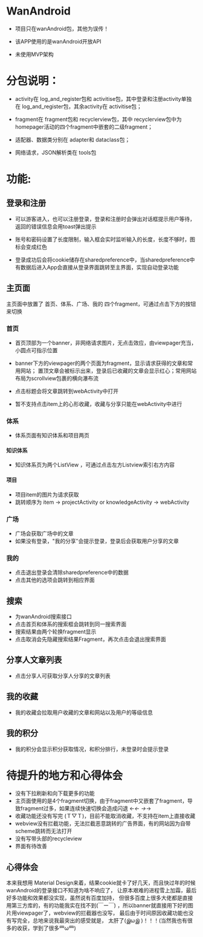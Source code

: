 # WanAndroid
* 项目只在wanAndroid包，其他为误传！

* 该APP使用的是wanAndroid开放API  

* 未使用MVP架构

# 分包说明：
* activity在 log_and_register包和 activitise包，其中登录和注册activity单独在 log_and_register包，其余activity在 activitise包； 

* fragment在 fragment包和 recyclerview包，其中 recyclerview包中为homepager活动的四个fragment中嵌套的二级fragment；  

* 适配器、数据类分别在 adapter和 dataclass包； 

* 网络请求，JSON解析类在 tools包

# 功能:

## 登录和注册

* 可以游客进入，也可以注册登录，登录和注册时会弹出对话框提示用户等待，返回的错误信息会用toast弹出提示

* 账号和密码设置了长度限制，输入框会实时监听输入的长度，长度不够时，图标会变成红色

* 登录成功后会将cookie储存在sharedpreference中，当sharedpreference中有数据后进入App会直接从登录界面跳转至主界面，实现自动登录功能

## 主页面
主页面中放置了 首页、体系、广场、我的 四个fragment，可通过点击下方的按钮来切换
### 首页
* 首页顶部为一个banner，非网络请求图片，无点击效应，由viewpager充当，小圆点可指示位置

* banner下方的viewpager的两个页面为fragment，显示请求获得的文章和常用网站；
置顶文章会被标示出来，登录后已收藏的文章会显示红心；常用网站布局为scrollview包裹的横向瀑布流 

* 点击标题会将文章跳转到webActivity中打开

* 暂不支持点击item上的心形收藏，收藏与分享只能在webActivity中进行
### 体系
* 体系页面有知识体系和项目两页
#### 知识体系 
* 知识体系页为两个ListView ，可通过点击左方Listview索引右方内容
#### 项目 
* 项目item的图片为请求获取  
* 跳转顺序为 item → projectActivity or knowledgeActivity → webActivity
### 广场
* 广场会获取广场中的文章
* 如果没有登录，"我的分享″会提示登录，登录后会获取用户分享的文章
### 我的
* 点击退出登录会清除sharedpreference中的数据
* 点击其他的选项会跳转到相应界面
## 搜索 
* 为wanAndroid搜索接口
* 点击首页和体系的搜索框会跳转到同一搜索界面
* 搜索结果由两个轮换fragment显示 
* 点击取消会先隐藏搜索结果Fragment，再次点击会退出搜索界面
## 分享人文章列表
* 点击分享人可获取分享人分享的文章列表
## 我的收藏 
* 我的收藏会拉取用户收藏的文章和网站以及用户的等级信息
## 我的积分 
* 我的积分会显示积分获取情况，和积分排行，未登录时会提示登录 
# 待提升的地方和心得体会
* 没有下拉刷新和向下载更多的功能 
* 主页面使用的是4个fragment切换，由于fragment中又嵌套了fragment，导致fragment过多，如果连续快速切换会造成闪退 ←_← →_→
* 收藏功能还没有写完 (Ｔ▽Ｔ)，目前不能取消收藏，不支持在item上直接收藏
* webview没有拦截功能，无法拦截恶意跳转的广告界面，有的网站因为自带scheme跳转而无法打开
* 没有写带头部的recycleview
* 界面有待改善
## 心得体会
本来我想用 Material Design来着，结果cookie就卡了好几天，而且快过年的时候wanAndroid的登录接口不知道为啥不响应了，
让原本艰难的进程雪上加霜，最后好多功能和效果都没实现，虽然说有百度加持，
但很多百度上很多大佬都是直接用第三方库的，有的功能我实在找不到(￣ー￣)
，所以banner就直接用下好的图片用viewpager了，webview的拦截器也没写，
最后由于时间原因收藏功能也没有写完全，总地来说我最突出的感受就是，
太肝了(இωஇ )！！！(当然我也有很多的收获，学到了很多罒ω罒)








